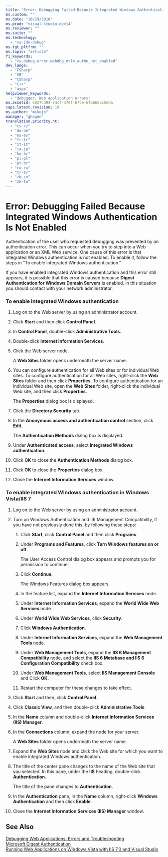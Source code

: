 ```yaml
---
title: "Error: Debugging Failed Because Integrated Windows Authentication Is Not Enabled | Microsoft Docs"
ms.custom: ""
ms.date: "10/19/2016"
ms.prod: "visual-studio-dev14"
ms.reviewer: ""
ms.suite: ""
ms.technology: 
  - "vs-ide-debug"
ms.tgt_pltfrm: ""
ms.topic: "article"
f1_keywords: 
  - "vs.debug.error.webdbg_ntlm_authn_not_enabled"
dev_langs: 
  - "FSharp"
  - "VB"
  - "CSharp"
  - "C++"
  - "aspx"
helpviewer_keywords: 
  - "debugger, Web application errors"
ms.assetid: 6027cd94-74cf-470f-b7ce-6f6b68bc56ba
caps.latest.revision: 19
ms.author: "mikejo"
manager: "ghogen"
translation.priority.ht: 
  - "cs-cz"
  - "de-de"
  - "es-es"
  - "fr-fr"
  - "it-it"
  - "ja-jp"
  - "ko-kr"
  - "pl-pl"
  - "pt-br"
  - "ru-ru"
  - "tr-tr"
  - "zh-cn"
  - "zh-tw"
---
```

# Error: Debugging Failed Because Integrated Windows Authentication Is Not Enabled
Authentication of the user who requested debugging was prevented by an authentication error. This can occur when you try to step into a Web application or an XML Web service. One cause of this error is that integrated Windows authentication is not enabled. To enable it, follow the steps in "To enable integrated Windows authentication."  
  
 If you have enabled integrated Windows authentication and this error still appears, it is possible that this error is caused because **Digest Authentication for Windows Domain Servers** is enabled. In this situation you should contact with your network administrator.  
  
### To enable integrated Windows authentication  
  
1.  Log on to the Web server by using an administrator account.  
  
2.  Click **Start** and then click **Control Panel**.  
  
3.  In **Control Panel**, double-click **Administrative Tools**.  
  
4.  Double-click **Internet Information Services**.  
  
5.  Click the Web server node.  
  
     A **Web Sites** folder opens underneath the server name.  
  
6.  You can configure authentication for all Web sites or for individual Web sites. To configure authentication for all Web sites, right-click the **Web Sites** folder and then click **Properties**. To configure authentication for an individual Web site, open the **Web Sites** folder, right-click the individual Web site, and then click **Properties**.  
  
     The **Properties** dialog box is displayed.  
  
7.  Click the **Directory Security** tab.  
  
8.  In the **Anonymous access and authentication control** section, click **Edit**.  
  
     The **Authentication Methods** dialog box is displayed.  
  
9. Under **Authenticated access**, select **Integrated Windows authentication**.  
  
10. Click **OK** to close the **Authentication Methods** dialog box.  
  
11. Click **OK** to close the **Properties** dialog box.  
  
12. Close the **Internet Information Services** window.  
  
### To enable integrated Windows authentication in Windows Vista/IIS 7  
  
1.  Log on to the Web server by using an administrator account.  
  
2.  Turn on Windows Authentication and II6 Management Compatibility, if you have not previously done this, by following these steps:  
  
    1.  Click **Start**, click **Control Panel** and then click **Programs**.  
  
    2.  Under **Programs and Features**, click **Turn Windows features on or off**.  
  
         The User Access Control dialog box appears and prompts you for permission to continue.  
  
    3.  Click **Continue**.  
  
         The Windows Features dialog box appears.  
  
    4.  In the feature list, expand the **Internet Information Services** node.  
  
    5.  Under **Internet Information Services**, expand the **World Wide Web Services** node.  
  
    6.  Under **World Wide Web Services**, click **Security**.  
  
    7.  Click **Windows Authentication**.  
  
    8.  Under **Internet Information Services**, expand the **Web Management Tools** node.  
  
    9. Under **Web Management Tools**, expand the **IIS 6 Management Compatibility** node, and select the **IIS 6 Metabase and IIS 6 Configuration Compatibility** check box.  
  
    10. Under **Web Management Tools**, select **IIS Management Console** and Click **OK.**  
  
    11. Restart the computer for these changes to take effect.  
  
3.  Click **Start** and then, click **Control Panel**.  
  
4.  Click **Classic View**, and then double-click **Administrative Tools**.  
  
5.  In the **Name** column and double-click **Internet Information Services (IIS) Manager**.  
  
6.  In the **Connections** column, expand the node for your server.  
  
     A **Web Sites** folder opens underneath the server name.  
  
7.  Expand the **Web Sites** node and click the Web site for which you want to enable integrated Windows authentication.  
  
8.  The title of the center pane changes to the name of the Web site that you selected. In this pane, under the **IIS** heading, double-click **Authentication**.  
  
     The title of the pane changes to **Authentication**.  
  
9. In the **Authentication** pane, in the **Name** column, right-click **Windows Authentication** and then click **Enable**.  
  
10. Close the **Internet Information Services (IIS) Manager** window.  
  
## See Also  
 [Debugging Web Applications: Errors and Troubleshooting](../debugger/debugging-web-applications--errors-and-troubleshooting.md)   
 [Microsoft Digest Authentication](http://go.microsoft.com/fwlink/?LinkId=77938)   
 [Running Web Applications on Windows Vista with IIS 7.0 and Visual Studio](../Topic/Running%20Web%20Applications%20on%20Windows%20Vista%20with%20IIS%207.0%20and%20Visual%20Studio.md)